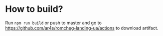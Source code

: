 # How to build?

Run `npm run build` or push to master and go to https://github.com/ar4s/romcheg-landing-ua/actions to download artifact.


